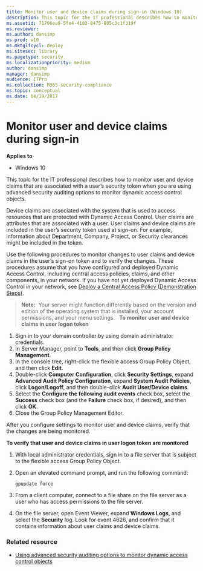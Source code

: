 ```yaml
---
title: Monitor user and device claims during sign-in (Windows 10)
description: This topic for the IT professional describes how to monitor user and device claims that are associated with a user’s security token when you are using advanced security auditing options to monitor dynamic access control objects.
ms.assetid: 71796ea9-5fe4-4183-8475-805c3c1f319f
ms.reviewer: 
ms.author: dansimp
ms.prod: w10
ms.mktglfcycl: deploy
ms.sitesec: library
ms.pagetype: security
ms.localizationpriority: medium
author: dansimp
manager: dansimp
audience: ITPro
ms.collection: M365-security-compliance
ms.topic: conceptual
ms.date: 04/19/2017
---
```


# Monitor user and device claims during sign-in

**Applies to**
-   Windows 10

This topic for the IT professional describes how to monitor user and device claims that are associated with a user’s security token when you are using advanced security auditing options to monitor dynamic access control objects.

Device claims are associated with the system that is used to access resources that are protected with Dynamic Access Control. User claims are attributes that are associated with a user. User claims and device claims are included in the user’s security token used at sign-on. For example, information about Department, Company, Project, or Security clearances might be included in the token.

Use the following procedures to monitor changes to user claims and device claims in the user’s sign-on token and to verify the changes. These procedures assume that you have configured and deployed Dynamic Access Control, including central access policies, claims, and other components, in your network. If you have not yet deployed Dynamic Access Control in your network, see [Deploy a Central Access Policy (Demonstration Steps)](https://technet.microsoft.com/library/hh846167.aspx).

>**Note:**  Your server might function differently based on the version and edition of the operating system that is installed, your account permissions, and your menu settings.
 
**To monitor user and device claims in user logon token**

1.  Sign in to your domain controller by using domain administrator credentials.
2.  In Server Manager, point to **Tools**, and then click **Group Policy Management**.
3.  In the console tree, right-click the flexible access Group Policy Object, and then click **Edit**.
4.  Double-click **Computer Configuration**, click **Security Settings**, expand **Advanced Audit Policy Configuration**, expand **System Audit Policies**, click **Logon/Logoff**, and then double-click **Audit User/Device claims**.
5.  Select the **Configure the following audit events** check box, select the **Success** check box (and the **Failure** check box, if desired), and then click **OK**.
6.  Close the Group Policy Management Editor.

After you configure settings to monitor user and device claims, verify that the changes are being monitored.

**To verify that user and device claims in user logon token are monitored**

1.  With local administrator credentials, sign in to a file server that is subject to the flexible access Group Policy Object.
2.  Open an elevated command prompt, and run the following command:

    `gpupdate force`

3.  From a client computer, connect to a file share on the file server as a user who has access permissions to the file server.
4.  On the file server, open Event Viewer, expand **Windows Logs**, and select the **Security** log. Look for event 4626, and confirm that it contains information about user claims and device claims.

### Related resource

- [Using advanced security auditing options to monitor dynamic access control objects](using-advanced-security-auditing-options-to-monitor-dynamic-access-control-objects.md)
